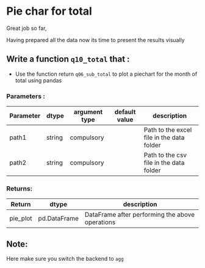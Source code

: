
# Pie char for total 

Great job so far,

Having prepared all the data now its time to present the results visually
 
## Write a function `q10_total` that :
- Use the function return `q06_sub_total` to plot a piechart for the month of total using pandas

### Parameters :
| Parameter | dtype | argument type | default value | description |
| --- | --- | --- | --- | --- |
| path1 | string | compulsory |  | Path to the excel file in the data folder|
| path2 | string | compulsory |  | Path to the csv file in the data folder|


### Returns:
| Return | dtype | description |
| --- | --- | --- |
| pie_plot | pd.DataFrame | DataFrame after performing the above operations|



## Note:

Here make sure you switch the backend to `agg` 
